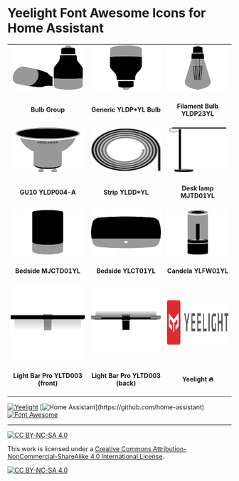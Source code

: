 # Yeelight Font Awesome Icons for Home Assistant

<table>
  <tr>
    <td align="center"><a href="./icons/yeelight-group.svg"><img src="./icons/yeelight-group.svg" width="400" height="100" alt="bulb"></a></td>
    <td align="center"><a href="./icons/yeelight-bulb.svg"><img src="./icons/yeelight-bulb.svg" width="400" height="100" alt="bulb"></a></td>    
    <td align="center"><a href="./icons/yeelight-filament.svg"><img src="./icons/yeelight-filament.svg" width="400" height="100" alt="filament"></a></td>
  </tr>
  <tr>
    <td align="center"><h4>Bulb Group</h4></td>
    <td align="center"><h4>Generic YLDP*YL Bulb</h4></td>
    <td align="center"><h4>Filament Bulb YLDP23YL</h4></td>
  </tr>
  <tr>
    <td align="center"><a href="./icons/yeelight-gu10.svg"><img src="./icons/yeelight-gu10.svg" width="200" height="100" alt="gu10"></a></td>
    <td align="center"><a href="./icons/yeelight-strip.svg"><img src="./icons/yeelight-strip.svg" width="200" height="100" alt="strip"></a></td>
    <td align="center"><a href="./icons/yeelight-desk.svg"><img src="./icons/yeelight-desk.svg" width="200" height="100" alt="desk"></a></td>
  </tr>
  <tr>
    <td align="center"><h4>GU10 YLDP004-A</h4></td>
    <td align="center"><h4>Strip YLDD*YL</h4></td>
    <td align="center"><h4>Desk lamp MJTD01YL</h4></td>
  </tr>
  <tr>
    <td align="center"><a href="./icons/yeelight-bedside-2.svg"><img src="./icons/yeelight-bedside-2.svg" width="200" height="100" alt="bedside-2"></a></td>
    <td align="center"><a href="./icons/yeelight-bedside-d2.svg"><img src="./icons/yeelight-bedside-d2.svg" width="200" height="100" alt="bedside-d2"></a></td>
    <td align="center"><a href="./icons/yeelight-candela.svg"><img src="./icons/yeelight-candela.svg" width="200" height="100" alt="candela"></a></td>
  </tr>
  <tr>
    <td align="center"><h4>Bedside MJCTD01YL</h4></td>
    <td align="center"><h4>Bedside YLCT01YL</h4></td>
    <td align="center"><h4>Candela YLFW01YL</h4></td>
  </tr>
  <tr>
    <td align="center"><a href="./icons/yeelight-bar-front.svg"><img src="./icons/yeelight-bar-front.svg" alt="bar-front"></a></td>
    <td align="center"><a href="./icons/yeelight-bar-back.svg"><img src="./icons/yeelight-bar-back.svg" alt="bar-front"></a></td>
    <td align="center"><a href="https://github.com/velijv/yeelight-font-awesome-icons"><img src="./icons/yeelight.svg" width="200" height="100" alt="Yeelight"></a></td>
  </tr>  
  <tr>
    <td align="center"><h4>Light Bar Pro YLTD003 (front)</h4></td>
    <td align="center"><h4>Light Bar Pro YLTD003 (back)</h4></td>
    <td align="center"><h4>Yeelight 🔥</h4></td>
  </tr>  
</table>



[![Yeelight](https://img.shields.io/badge/yee-light-success.svg?logo=data%3Aimage%2Fsvg%2Bxml%3Bbase64%2CPHN2ZyB3aWR0aD0iMzYiIGhlaWdodD0iMjAiIHZpZXdCb3g9IjAgMCAzNiAyMCIgZmlsbD0ibm9uZSIgeG1sbnM9Imh0dHA6Ly93d3cudzMub3JnLzIwMDAvc3ZnIj4KPHBhdGggZD0iTTI0LjE1MTcgMTMuNjkyNlYxOC40MDMyTDM1LjMyOTMgMTQuMTMxN1YwTDE3LjY0NDcgNi43NDY1MUwxNy42MDQ4IDYuNzA2NTlMMCAwVjE0LjEzMTdMMTEuMTc3NiAxOC40MDMyVjEzLjY5MjZMNC40MzExNCAxMS4wOTc4VjYuNDI3MTVMMTUuNDQ5MSAxMC42MTg4VjIwSDE5Ljg4MDJWMTAuNjE4OEwzMC44OTgyIDYuNDI3MTVWMTEuMDk3OEwyNC4xNTE3IDEzLjY5MjZaIiBmaWxsPSJ3aGl0ZSIvPgo8L3N2Zz4K&logoColor=fff&labelColor=DF2B2F&style=flat&color=5A5B5B
)](https://github.com/topics/yeelight)
[![Home Assistant](https://img.shields.io/badge/Home-Assistant-000?logo=HomeAssistant&logoColor=fff&labelColor=41BDF5&style=flat&color=rgba(108,204,247,1))](https://github.com/home-assistant)
[![Font Awesome](https://img.shields.io/badge/Font-Awesome-000?logo=FontAwesome&logoColor=fff&labelColor=538dd7&style=flat&color=183153)](https://github.com/home-assistant)

*** 

[![CC BY-NC-SA 4.0][cc-by-nc-sa-shield]][cc-by-nc-sa]

This work is licensed under a
[Creative Commons Attribution-NonCommercial-ShareAlike 4.0 International License][cc-by-nc-sa].

[![CC BY-NC-SA 4.0][cc-by-nc-sa-image]][cc-by-nc-sa]

[cc-by-nc-sa]: http://creativecommons.org/licenses/by-nc-sa/4.0/
[cc-by-nc-sa-image]: https://licensebuttons.net/l/by-nc-sa/4.0/88x31.png
[cc-by-nc-sa-shield]: https://img.shields.io/badge/License-CC%20BY--NC--SA%204.0.svg
